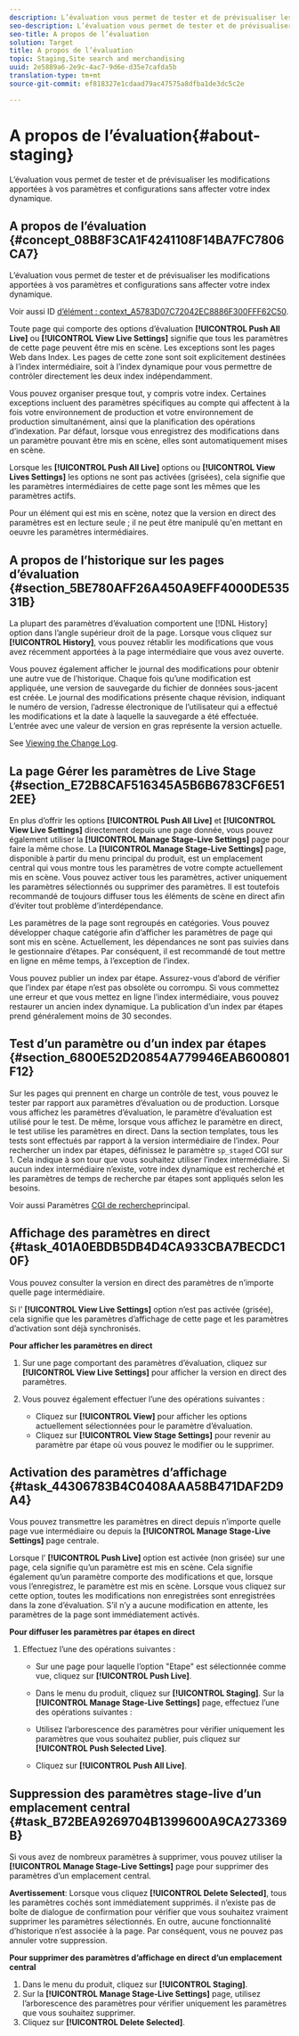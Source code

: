 ```yaml
---
description: L’évaluation vous permet de tester et de prévisualiser les modifications apportées à vos paramètres et configurations sans affecter votre index dynamique.
seo-description: L’évaluation vous permet de tester et de prévisualiser les modifications apportées à vos paramètres et configurations sans affecter votre index dynamique.
seo-title: A propos de l’évaluation
solution: Target
title: A propos de l’évaluation
topic: Staging,Site search and merchandising
uuid: 2e5889a6-2e9c-4ac7-9d6e-d35e7cafda5b
translation-type: tm+mt
source-git-commit: ef818327e1cdaad79ac47575a8dfba1de3dc5c2e

---
```



# A propos de l’évaluation{#about-staging}

L’évaluation vous permet de tester et de prévisualiser les modifications apportées à vos paramètres et configurations sans affecter votre index dynamique.

## A propos de l’évaluation {#concept_08B8F3CA1F4241108F14BA7FC7806CA7}

L’évaluation vous permet de tester et de prévisualiser les modifications apportées à vos paramètres et configurations sans affecter votre index dynamique.

Voir aussi ID [d’élément : context_A5783D07C72042EC8886F300FFF62C50](c-about-simulator.md#context_A5783D07C72042EC8886F300FFF62C50).

Toute page qui comporte des options d’évaluation **[!UICONTROL Push All Live]** ou **[!UICONTROL View Live Settings]** signifie que tous les paramètres de cette page peuvent être mis en scène. Les exceptions sont les pages Web dans Index. Les pages de cette zone sont soit explicitement destinées à l’index intermédiaire, soit à l’index dynamique pour vous permettre de contrôler directement les deux index indépendamment.

Vous pouvez organiser presque tout, y compris votre index. Certaines exceptions incluent des paramètres spécifiques au compte qui affectent à la fois votre environnement de production et votre environnement de production simultanément, ainsi que la planification des opérations d’indexation. Par défaut, lorsque vous enregistrez des modifications dans un paramètre pouvant être mis en scène, elles sont automatiquement mises en scène.

Lorsque les **[!UICONTROL Push All Live]** options ou **[!UICONTROL View Lives Settings]** les options ne sont pas activées (grisées), cela signifie que les paramètres intermédiaires de cette page sont les mêmes que les paramètres actifs.

Pour un élément qui est mis en scène, notez que la version en direct des paramètres est en lecture seule ; il ne peut être manipulé qu&#39;en mettant en oeuvre les paramètres intermédiaires.

## A propos de l’historique sur les pages d’évaluation {#section_5BE780AFF26A450A9EFF4000DE53531B}

La plupart des paramètres d’évaluation comportent une [!DNL History] option dans l’angle supérieur droit de la page. Lorsque vous cliquez sur **[!UICONTROL History]**, vous pouvez rétablir les modifications que vous avez récemment apportées à la page intermédiaire que vous avez ouverte.

Vous pouvez également afficher le journal des modifications pour obtenir une autre vue de l’historique. Chaque fois qu’une modification est appliquée, une version de sauvegarde du fichier de données sous-jacent est créée. Le journal des modifications présente chaque révision, indiquant le numéro de version, l’adresse électronique de l’utilisateur qui a effectué les modifications et la date à laquelle la sauvegarde a été effectuée. L’entrée avec une valeur de version en gras représente la version actuelle.

See [Viewing the Change Log](c-about-reports-menu/c-about-reports-menu.md#task_166F1156719F4B3D834BEA8E249C8057).

## La page Gérer les paramètres de Live Stage {#section_E72B8CAF516345A5B6B6783CF6E512EE}

En plus d’offrir les options **[!UICONTROL Push All Live]** et **[!UICONTROL View Live Settings]** directement depuis une page donnée, vous pouvez également utiliser la **[!UICONTROL Manage Stage-Live Settings]** page pour faire la même chose. La **[!UICONTROL Manage Stage-Live Settings]** page, disponible à partir du menu principal du produit, est un emplacement central qui vous montre tous les paramètres de votre compte actuellement mis en scène. Vous pouvez activer tous les paramètres, activer uniquement les paramètres sélectionnés ou supprimer des paramètres. Il est toutefois recommandé de toujours diffuser tous les éléments de scène en direct afin d’éviter tout problème d’interdépendance.

Les paramètres de la page sont regroupés en catégories. Vous pouvez développer chaque catégorie afin d’afficher les paramètres de page qui sont mis en scène. Actuellement, les dépendances ne sont pas suivies dans le gestionnaire d’étapes. Par conséquent, il est recommandé de tout mettre en ligne en même temps, à l’exception de l’index.

Vous pouvez publier un index par étape. Assurez-vous d’abord de vérifier que l’index par étape n’est pas obsolète ou corrompu. Si vous commettez une erreur et que vous mettez en ligne l’index intermédiaire, vous pouvez restaurer un ancien index dynamique. La publication d’un index par étapes prend généralement moins de 30 secondes.

## Test d’un paramètre ou d’un index par étapes {#section_6800E52D20854A779946EAB600801F12}

Sur les pages qui prennent en charge un contrôle de test, vous pouvez le tester par rapport aux paramètres d’évaluation ou de production. Lorsque vous affichez les paramètres d’évaluation, le paramètre d’évaluation est utilisé pour le test. De même, lorsque vous affichez le paramètre en direct, le test utilise les paramètres en direct. Dans la section templates, tous les tests sont effectués par rapport à la version intermédiaire de l’index. Pour rechercher un index par étapes, définissez le paramètre `sp_staged` CGI sur 1. Cela indique à son tour que vous souhaitez utiliser l’index intermédiaire. Si aucun index intermédiaire n’existe, votre index dynamique est recherché et les paramètres de temps de recherche par étapes sont appliqués selon les besoins.

Voir aussi Paramètres [CGI de recherche](c-appendices/c-cgiparameters.md#reference_582E85C3886740C98FE88CA9DF7918E8)principal.

## Affichage des paramètres en direct {#task_401A0EBDB5DB4D4CA933CBA7BECDC10F}

Vous pouvez consulter la version en direct des paramètres de n’importe quelle page intermédiaire.

<!-- 

t_viewing_live_settings.xml

 -->

Si l’ **[!UICONTROL View Live Settings]** option n’est pas activée (grisée), cela signifie que les paramètres d’affichage de cette page et les paramètres d’activation sont déjà synchronisés.

**Pour afficher les paramètres en direct**

1. Sur une page comportant des paramètres d’évaluation, cliquez sur **[!UICONTROL View Live Settings]** pour afficher la version en direct des paramètres.
1. Vous pouvez également effectuer l’une des opérations suivantes :

   * Cliquez sur **[!UICONTROL View]** pour afficher les options actuellement sélectionnées pour le paramètre d’évaluation.
   * Cliquez sur **[!UICONTROL View Stage Settings]** pour revenir au paramètre par étape où vous pouvez le modifier ou le supprimer.

## Activation des paramètres d’affichage {#task_44306783B4C0408AAA58B471DAF2D9A4}

Vous pouvez transmettre les paramètres en direct depuis n’importe quelle page vue intermédiaire ou depuis la **[!UICONTROL Manage Stage-Live Settings]** page centrale.

<!-- 

t_pushing_live_settings_live.xml

 -->

Lorsque l’ **[!UICONTROL Push Live]** option est activée (non grisée) sur une page, cela signifie qu’un paramètre est mis en scène. Cela signifie également qu’un paramètre comporte des modifications et que, lorsque vous l’enregistrez, le paramètre est mis en scène. Lorsque vous cliquez sur cette option, toutes les modifications non enregistrées sont enregistrées dans la zone d’évaluation. S’il n’y a aucune modification en attente, les paramètres de la page sont immédiatement activés.

**Pour diffuser les paramètres par étapes en direct**

1. Effectuez l’une des opérations suivantes :

   * Sur une page pour laquelle l’option &quot;Etape&quot; est sélectionnée comme vue, cliquez sur **[!UICONTROL Push Live]**.
   * Dans le menu du produit, cliquez sur **[!UICONTROL Staging]**. Sur la **[!UICONTROL Manage Stage-Live Settings]** page, effectuez l’une des opérations suivantes :

   * Utilisez l’arborescence des paramètres pour vérifier uniquement les paramètres que vous souhaitez publier, puis cliquez sur **[!UICONTROL Push Selected Live]**.
   * Cliquez sur **[!UICONTROL Push All Live]**.

## Suppression des paramètres stage-live d’un emplacement central {#task_B72BEA9269704B1399600A9CA273369B}

Si vous avez de nombreux paramètres à supprimer, vous pouvez utiliser la **[!UICONTROL Manage Stage-Live Settings]** page pour supprimer des paramètres d’un emplacement central.

<!-- 

t_deleting_staged_settings_from_a_central_location.xml

 -->

**Avertissement**: Lorsque vous cliquez **[!UICONTROL Delete Selected]**, tous les paramètres cochés sont immédiatement supprimés. il n’existe pas de boîte de dialogue de confirmation pour vérifier que vous souhaitez vraiment supprimer les paramètres sélectionnés. En outre, aucune fonctionnalité d’historique n’est associée à la page. Par conséquent, vous ne pouvez pas annuler votre suppression.

**Pour supprimer des paramètres d’affichage en direct d’un emplacement central**

1. Dans le menu du produit, cliquez sur **[!UICONTROL Staging]**.
1. Sur la **[!UICONTROL Manage Stage-Live Settings]** page, utilisez l’arborescence des paramètres pour vérifier uniquement les paramètres que vous souhaitez supprimer.
1. Cliquez sur **[!UICONTROL Delete Selected]**.
